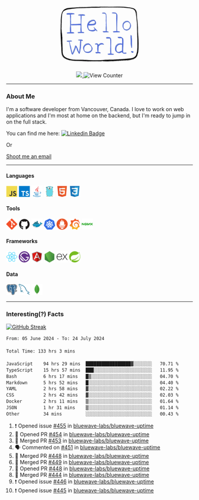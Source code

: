<div align="center">
    <img src="./img/hello_world.webp" height="200px" width="">
    <div>
        <a href="https://www.linkedin.com/in/ajhollid">
            <img src="https://img.shields.io/badge/LinkedIn-blue"/>
        </a>
        <img src="https://komarev.com/ghpvc/?username=ajhollid&color=yellow" alt="View Counter">
    </div>
</div>

---

### About Me

I'm a software developer from Vancouver, Canada. I love to work on web applications and I'm most at home on the backend, but I'm ready to jump in on the full stack.

You can find me here: [![Linkedin Badge](https://img.shields.io/badge/-ajhollid-blue?style=flat&logo=Linkedin&logoColor=white)](https://www.linkedin.com/in/ajhollid)

Or

[Shoot me an email](mailto:ajhollid@gmail.com)

---

#### Languages

<div>
    <img src="./img/devicons/javascript-original.svg" width=30 height=30 alt="JavaScript">
    <img src="/img/devicons/typescript-original.svg" width=30 height=30 alt="TypeScript">
    <img src="./img/devicons/java-original.svg" width=30 height=30 alt="Java">
    <img src="./img/devicons/go-original.svg" width=30 height=30 alt="Golang">
    <img src="./img/devicons/html5-original.svg" width=30 height=30 alt="HTML 5">
    <img src="./img/devicons/css3-original.svg" width=30 height=30 alt="CSS 3">
</div>

#### Tools

<div>
    <img src="./img/devicons/git-original.svg" width=30 height=30 alt="Git">
    <img src="./img/devicons/github-original.svg" width=30 height=30 alt="Github">
    <img src="./img/devicons/docker-original.svg" width=30 
    height=30 alt="Docker">
    <img src="./img/devicons/kubernetes-original.svg" width=30 height=30 alt="K8">
    <img src="./img/devicons/prometheus-original.svg" width=30 height=30 alt="Prometheus">
    <img src="./img/devicons/grafana-original.svg" width=30 height=30 alt="Grafana">
    <img src="./img/devicons/nginx-original.svg" width=30 height=30 alt="Nginx">
</div>

#### Frameworks

<div>
    <img src="./img/devicons/react-original.svg" width=30 height=30 alt="React">
    <img src="./img/devicons/gatsby-original.svg" width=30 height=30 alt="Gatsby">
    <img src="./img/devicons/angularjs-original.svg" width=30 height=30 alt="AngularJS">
    <img src="./img/devicons/nodejs-original.svg" width=30 height=30 alt="NodeJS">
    <img src="./img/devicons/express-original.svg" width=30 height=30 alt="Express">
    <img src="./img/devicons/spring-original.svg" width=30 height=30 alt="Spring">
</div>

#### Data

<div>
    <img src="./img/devicons/postgresql-original.svg" width=30 height=30 alt="Postgresql">
    <img src="./img/devicons/mysql-original.svg" width=30 height=30 alt="Mysql">
    <img src="./img/devicons/mongodb-original.svg" width=30 height=30 alt="MongoDB">
</div>

---

### Interesting(?) Facts

[![GitHub Streak](http://github-readme-streak-stats.herokuapp.com?user=ajhollid)](https://git.io/streak-stats)

 <!--START_SECTION:waka-->

```txt
From: 05 June 2024 - To: 24 July 2024

Total Time: 133 hrs 3 mins

JavaScript    94 hrs 29 mins  █████████████████▓░░░░░░░   70.71 %
TypeScript    15 hrs 57 mins  ███░░░░░░░░░░░░░░░░░░░░░░   11.95 %
Bash          6 hrs 17 mins   █▒░░░░░░░░░░░░░░░░░░░░░░░   04.70 %
Markdown      5 hrs 52 mins   █░░░░░░░░░░░░░░░░░░░░░░░░   04.40 %
YAML          2 hrs 58 mins   ▓░░░░░░░░░░░░░░░░░░░░░░░░   02.22 %
CSS           2 hrs 42 mins   ▓░░░░░░░░░░░░░░░░░░░░░░░░   02.03 %
Docker        2 hrs 11 mins   ▒░░░░░░░░░░░░░░░░░░░░░░░░   01.64 %
JSON          1 hr 31 mins    ▒░░░░░░░░░░░░░░░░░░░░░░░░   01.14 %
Other         34 mins         ░░░░░░░░░░░░░░░░░░░░░░░░░   00.43 %
```

<!--END_SECTION:waka-->


<!--START_SECTION:activity-->
1. ❗ Opened issue [#455](https://github.com/bluewave-labs/bluewave-uptime/issues/455) in [bluewave-labs/bluewave-uptime](https://github.com/bluewave-labs/bluewave-uptime)
2. 💪 Opened PR [#454](https://github.com/bluewave-labs/bluewave-uptime/pull/454) in [bluewave-labs/bluewave-uptime](https://github.com/bluewave-labs/bluewave-uptime)
3. 🎉 Merged PR [#453](https://github.com/bluewave-labs/bluewave-uptime/pull/453) in [bluewave-labs/bluewave-uptime](https://github.com/bluewave-labs/bluewave-uptime)
4. 🗣 Commented on [#451](https://github.com/bluewave-labs/bluewave-uptime/pull/451#issuecomment-2251834001) in [bluewave-labs/bluewave-uptime](https://github.com/bluewave-labs/bluewave-uptime)
5. 🎉 Merged PR [#448](https://github.com/bluewave-labs/bluewave-uptime/pull/448) in [bluewave-labs/bluewave-uptime](https://github.com/bluewave-labs/bluewave-uptime)
6. 🎉 Merged PR [#449](https://github.com/bluewave-labs/bluewave-uptime/pull/449) in [bluewave-labs/bluewave-uptime](https://github.com/bluewave-labs/bluewave-uptime)
7. 💪 Opened PR [#448](https://github.com/bluewave-labs/bluewave-uptime/pull/448) in [bluewave-labs/bluewave-uptime](https://github.com/bluewave-labs/bluewave-uptime)
8. 🎉 Merged PR [#444](https://github.com/bluewave-labs/bluewave-uptime/pull/444) in [bluewave-labs/bluewave-uptime](https://github.com/bluewave-labs/bluewave-uptime)
9. ❗ Opened issue [#446](https://github.com/bluewave-labs/bluewave-uptime/issues/446) in [bluewave-labs/bluewave-uptime](https://github.com/bluewave-labs/bluewave-uptime)
10. ❗ Opened issue [#445](https://github.com/bluewave-labs/bluewave-uptime/issues/445) in [bluewave-labs/bluewave-uptime](https://github.com/bluewave-labs/bluewave-uptime)
<!--END_SECTION:activity-->

